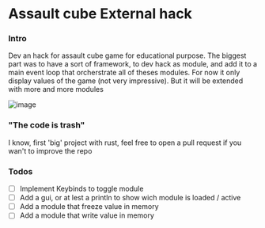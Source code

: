 # Assault cube External hack
### Intro
Dev an hack for assault cube game for educational purpose. The biggest part was to have a sort of framework, to dev hack as module, and add it to a main event loop that orcherstrate all of theses modules. 
For now it only display values of the game (not very impressive). But it will be extended with more and more modules

![image](https://github.com/jeremie-j/assault-cube-hack/assets/64561439/7d7b3c47-f5db-4c1e-859d-53f76de126fc)


### "The code is trash"
I know, first 'big' project with rust, feel free to open a pull request if you wan't to improve the repo

### Todos
- [ ] Implement Keybinds to toggle module
- [ ] Add a gui, or at lest a println to show wich module is loaded / active
- [ ] Add a module that freeze value in memory
- [ ] Add a module that write value in memory
